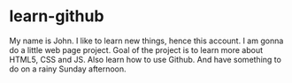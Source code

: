 # learn-github

My name is John. I like to learn new things, hence this account.
I am gonna do a little web page project.
Goal of the project is to learn more about HTML5, CSS and JS. Also learn 
how to use Github. And have something to do on a rainy Sunday afternoon.
